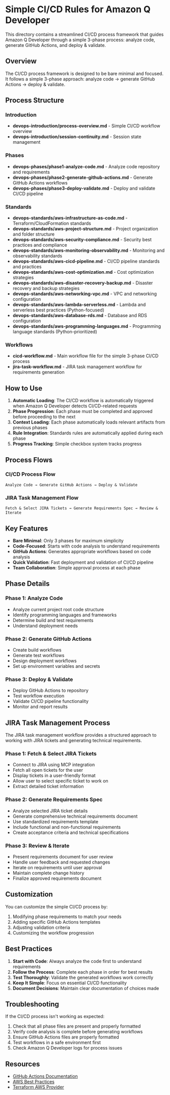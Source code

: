 # Simple CI/CD Rules for Amazon Q Developer

This directory contains a streamlined CI/CD process framework that guides Amazon Q Developer through a simple 3-phase process: analyze code, generate GitHub Actions, and deploy & validate.

## Overview

The CI/CD process framework is designed to be bare minimal and focused. It follows a simple 3-phase approach: analyze code → generate GitHub Actions → deploy & validate.

## Process Structure

### Introduction

- **devops-introduction/process-overview.md** - Simple CI/CD workflow overview
- **devops-introduction/session-continuity.md** - Session state management

### Phases

- **devops-phases/phase1-analyze-code.md** - Analyze code repository and requirements
- **devops-phases/phase2-generate-github-actions.md** - Generate GitHub Actions workflows
- **devops-phases/phase3-deploy-validate.md** - Deploy and validate CI/CD pipeline

### Standards

- **devops-standards/aws-infrastructure-as-code.md** - Terraform/CloudFormation standards
- **devops-standards/aws-project-structure.md** - Project organization and folder structure
- **devops-standards/aws-security-compliance.md** - Security best practices and compliance
- **devops-standards/aws-monitoring-observability.md** - Monitoring and observability standards
- **devops-standards/aws-cicd-pipeline.md** - CI/CD pipeline standards and practices
- **devops-standards/aws-cost-optimization.md** - Cost optimization strategies
- **devops-standards/aws-disaster-recovery-backup.md** - Disaster recovery and backup strategies
- **devops-standards/aws-networking-vpc.md** - VPC and networking configuration
- **devops-standards/aws-lambda-serverless.md** - Lambda and serverless best practices (Python-focused)
- **devops-standards/aws-database-rds.md** - Database and RDS configuration
- **devops-standards/aws-programming-languages.md** - Programming language standards (Python-prioritized)

### Workflows

- **cicd-workflow.md** - Main workflow file for the simple 3-phase CI/CD process
- **jira-task-workflow.md** - JIRA task management workflow for requirements generation

## How to Use

1. **Automatic Loading**: The CI/CD workflow is automatically triggered when Amazon Q Developer detects CI/CD-related requests
2. **Phase Progression**: Each phase must be completed and approved before proceeding to the next
3. **Context Loading**: Each phase automatically loads relevant artifacts from previous phases
4. **Rule Integration**: Standards rules are automatically applied during each phase
5. **Progress Tracking**: Simple checkbox system tracks progress

## Process Flows

### CI/CD Process Flow

```
Analyze Code → Generate GitHub Actions → Deploy & Validate
```

### JIRA Task Management Flow

```
Fetch & Select JIRA Tickets → Generate Requirements Spec → Review & Iterate
```

## Key Features

- **Bare Minimal**: Only 3 phases for maximum simplicity
- **Code-Focused**: Starts with code analysis to understand requirements
- **GitHub Actions**: Generates appropriate workflows based on code analysis
- **Quick Validation**: Fast deployment and validation of CI/CD pipeline
- **Team Collaboration**: Simple approval process at each phase

## Phase Details

### Phase 1: Analyze Code

- Analyze current project root code structure
- Identify programming languages and frameworks
- Determine build and test requirements
- Understand deployment needs

### Phase 2: Generate GitHub Actions

- Create build workflows
- Generate test workflows
- Design deployment workflows
- Set up environment variables and secrets

### Phase 3: Deploy & Validate

- Deploy GitHub Actions to repository
- Test workflow execution
- Validate CI/CD pipeline functionality
- Monitor and report results

## JIRA Task Management Process

The JIRA task management workflow provides a structured approach to working with JIRA tickets and generating technical requirements.

### Phase 1: Fetch & Select JIRA Tickets

- Connect to JIRA using MCP integration
- Fetch all open tickets for the user
- Display tickets in a user-friendly format
- Allow user to select specific ticket to work on
- Extract detailed ticket information

### Phase 2: Generate Requirements Spec

- Analyze selected JIRA ticket details
- Generate comprehensive technical requirements document
- Use standardized requirements template
- Include functional and non-functional requirements
- Create acceptance criteria and technical specifications

### Phase 3: Review & Iterate

- Present requirements document for user review
- Handle user feedback and requested changes
- Iterate on requirements until user approval
- Maintain complete change history
- Finalize approved requirements document

## Customization

You can customize the simple CI/CD process by:

1. Modifying phase requirements to match your needs
2. Adding specific GitHub Actions templates
3. Adjusting validation criteria
4. Customizing the workflow progression

## Best Practices

1. **Start with Code**: Always analyze the code first to understand requirements
2. **Follow the Process**: Complete each phase in order for best results
3. **Test Thoroughly**: Validate the generated workflows work correctly
4. **Keep It Simple**: Focus on essential CI/CD functionality
5. **Document Decisions**: Maintain clear documentation of choices made

## Troubleshooting

If the CI/CD process isn't working as expected:

1. Check that all phase files are present and properly formatted
2. Verify code analysis is complete before generating workflows
3. Ensure GitHub Actions files are properly formatted
4. Test workflows in a safe environment first
5. Check Amazon Q Developer logs for process issues

## Resources

- [GitHub Actions Documentation](https://docs.github.com/en/actions)
- [AWS Best Practices](https://aws.amazon.com/architecture/well-architected/)
- [Terraform AWS Provider](https://registry.terraform.io/providers/hashicorp/aws/latest)
